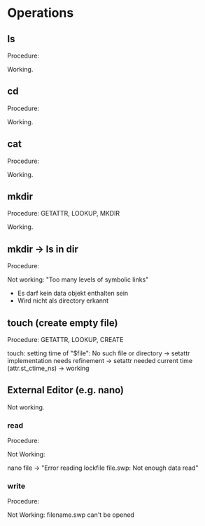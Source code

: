 # Operations

## ls
Procedure:

Working.


## cd

Procedure:

Working.

## cat

Procedure:

Working.

## mkdir

Procedure: GETATTR, LOOKUP, MKDIR

Working.

## mkdir -> ls in dir

Procedure:

Not working: "Too many levels of symbolic links"
- Es darf kein data objekt enthalten sein
- Wird nicht als directory erkannt

## touch (create empty file)

Procedure: GETATTR, LOOKUP, CREATE

touch: setting time of "$file": No such file or directory -> setattr implementation needs refinement
-> setattr needed current time (attr.st_ctime_ns) -> working

## External Editor (e.g. nano)

Not working.

### read

Procedure:

Not Working:

nano file -> "Error reading lockfile file.swp: Not enough data read"

### write

Procedure:

Not Working:
filename.swp can't be opened
